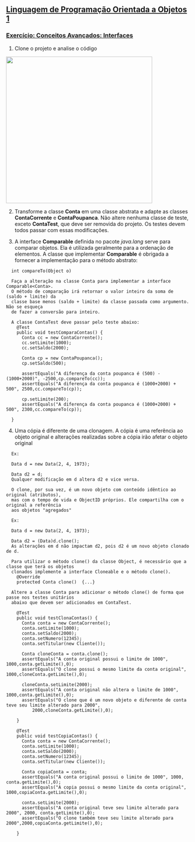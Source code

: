 ## [Linguagem de Programação Orientada a Objetos 1](https://rodrigonoll.github.io/java/lpoo-1.html)

### [Exercício: Conceitos Avançados: Interfaces](https://aula-java.github.io/aulas/avancado/#/6)

1. Clone o projeto e analise o código

<img height="400" src="https://aula-java.github.io/aulas/avancado/interface/exerc-1.png">

2. Transforme a classe **Conta** em uma classe abstrata e adapte as classes **ContaCorrente** e **ContaPoupanca**. Não altere nenhuma classe de teste, exceto **ContaTest**, que deve ser removida do projeto. Os testes devem todos passar com essas modificações.

3. A interface **Comparable** definida no pacote *java.lang* serve para comparar objetos. Ela é utilizada geralmente para a ordenação de elementos. A classe que implementar **Comparable** é obrigada a fornecer a implementação para o método abstrato:
```
  int compareTo(Object o)

  Faça a alteração na classe Conta para implementar a interface Comparable<Conta>. 
  O método de comparação irá retornar o valor inteiro da soma de (saldo + limite) da 
  classe base menos (saldo + limite) da classe passada como argumento. Não se esqueça 
  de fazer a conversão para inteiro. 

  A classe ContaTest deve passar pelo teste abaixo:
    @Test
    public void testComparaContas() {
      Conta cc = new ContaCorrente();
      cc.setLimite(1000);
      cc.setSaldo(2000);

      Conta cp = new ContaPoupanca();
      cp.setSaldo(500);

      assertEquals("A diferença da conta poupanca é (500) - (1000+2000)", -2500,cp.compareTo(cc));
      assertEquals("A diferença da conta poupanca é (1000+2000) + 500", 2500,cc.compareTo(cp));

      cp.setLimite(200);
      assertEquals("A diferença da conta poupanca é (1000+2000) + 500", 2300,cc.compareTo(cp));

  }
```  

4. Uma cópia é diferente de uma clonagem. A cópia é uma referência ao objeto original e alterações realizadas sobre a cópia irão afetar o objeto original
```
  Ex: 

  Data d = new Data(2, 4, 1973);

  Data d2 = d;
  Qualquer modificação em d altera d2 e vice versa.

  O clone, por sua vez, é um novo objeto com conteúdo idêntico ao original (atributos), 
  mas com o tempo de vida e ObjectID próprios. Ele compartilha com o original a referência 
  aos objetos "agregados"

  Ex: 

  Data d = new Data(2, 4, 1973);

  Data d2 = (Data)d.clone();
  As alterações em d não impactam d2, pois d2 é um novo objeto clonado de d.

  Para utilizar o método clone() da classe Object, é necessário que a classe que terá os objetos 
  clonados implemente a interface Cloneable e o método clone(). 
    @Override
    protected Conta clone()  {...}

  Altere a classe Conta para adicionar o método clone() de forma que passe nos testes unitários 
  abaixo que devem ser adicionados em ContaTest.
  
    @Test
    public void testClonaContas() {
      Conta conta = new ContaCorrente();
      conta.setLimite(1000);
      conta.setSaldo(2000);
      conta.setNumero(12345);
      conta.setTitular(new Cliente());

      Conta cloneConta = conta.clone();
      assertEquals("A conta original possui o limite de 1000", 1000,conta.getLimite(),0);
      assertEquals("O clone possui o mesmo limite da conta original", 1000,cloneConta.getLimite(),0);

      cloneConta.setLimite(2000);
      assertEquals("A conta original não altera o limite de 1000", 1000,conta.getLimite(),0);
      assertEquals("O clone que é um novo objeto e diferente de conta teve seu limite alterado para 2000", 
          2000,cloneConta.getLimite(),0);

    }

    @Test
    public void testCopiaContas() {
      Conta conta = new ContaCorrente();
      conta.setLimite(1000);
      conta.setSaldo(2000);
      conta.setNumero(12345);
      conta.setTitular(new Cliente());

      Conta copiaConta = conta;
      assertEquals("A conta original possui o limite de 1000", 1000, conta.getLimite(),0);
      assertEquals("A copia possui o mesmo limite da conta original", 1000,copiaConta.getLimite(),0);

      conta.setLimite(2000);
      assertEquals("A conta original teve seu limite alterado para 2000", 2000, conta.getLimite(),0);
      assertEquals("O clone também teve seu limite alterado para 2000",2000,copiaConta.getLimite(),0);

    }
```

